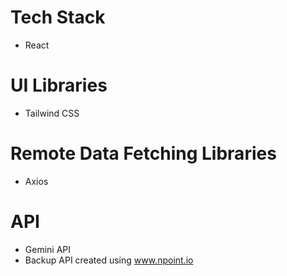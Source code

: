 # Tech Stack
- React

# UI Libraries
- Tailwind CSS

# Remote Data Fetching Libraries
- Axios

# API
- Gemini API
- Backup API created using www.npoint.io
